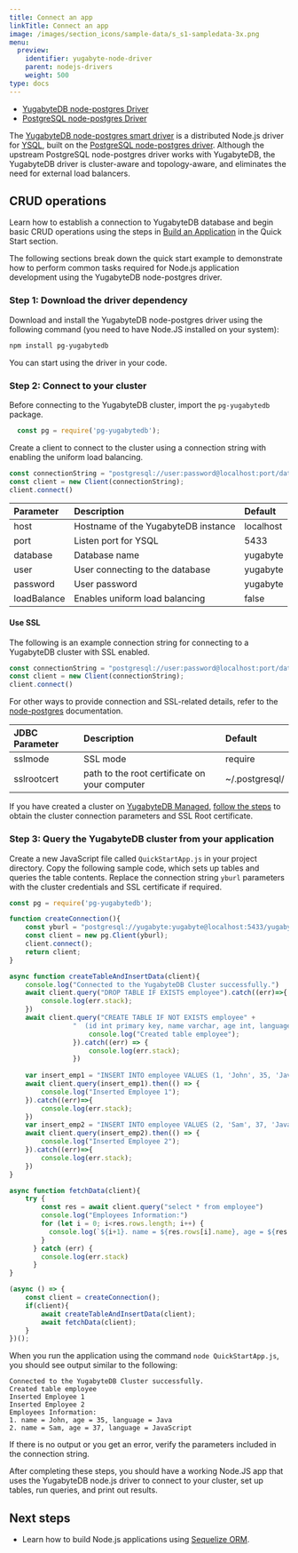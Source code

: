 ```yaml
---
title: Connect an app
linkTitle: Connect an app
image: /images/section_icons/sample-data/s_s1-sampledata-3x.png
menu:
  preview:
    identifier: yugabyte-node-driver
    parent: nodejs-drivers
    weight: 500
type: docs
---
```

<ul class="nav nav-tabs-alt nav-tabs-yb">
  <li >
    <a href="/preview/drivers-orms/nodejs/postgres-node-driver/" class="nav-link active">
      <i class="icon-postgres" aria-hidden="true"></i>
      YugabyteDB node-postgres Driver
    </a>
  </li>
  <li >
    <a href="/preview/drivers-orms/nodejs/postgres-node-driver/" class="nav-link">
      <i class="icon-postgres" aria-hidden="true"></i>
      PostgreSQL node-postgres Driver
    </a>
  </li>

</ul>

The [YugabyteDB node-postgres smart driver](https://github.com/yugabyte/node-postgres) is a distributed Node.js driver for [YSQL](/preview/api/ysql/), built on the [PostgreSQL node-postgres driver](https://github.com/brianc/node-postgres). Although the upstream PostgreSQL node-postgres driver works with YugabyteDB, the YugabyteDB driver is cluster-aware and topology-aware, and eliminates the need for external load balancers.

## CRUD operations

Learn how to establish a connection to YugabyteDB database and begin basic CRUD operations using the steps in [Build an Application](/preview/quick-start/build-apps/nodejs/ysql-pg/) in the Quick Start section.

The following sections break down the quick start example to demonstrate how to perform common tasks required for Node.js application development using the YugabyteDB node-postgres driver.

### Step 1: Download the driver dependency

Download and install the YugabyteDB node-postgres driver using the following command (you need to have Node.JS installed on your system):

```sh
npm install pg-yugabytedb
```

You can start using the driver in your code.

### Step 2: Connect to your cluster

Before connecting to the YugabyteDB cluster, import the `pg-yugabytedb` package.

``` js
  const pg = require('pg-yugabytedb');
```

Create a client to connect to the cluster using a connection string with enabling the uniform load balancing.

```javascript
const connectionString = "postgresql://user:password@localhost:port/database?loadBalance=true"
const client = new Client(connectionString);
client.connect()
```

| Parameter | Description | Default |
| :---------- | :---------- | :------ |
| host  | Hostname of the YugabyteDB instance | localhost
| port |  Listen port for YSQL | 5433
| database | Database name | yugabyte
| user | User connecting to the database | yugabyte
| password | User password | yugabyte
| loadBalance | Enables uniform load balancing | false 

#### Use SSL

The following is an example connection string for connecting to a YugabyteDB cluster with SSL enabled.

```javascript
const connectionString = "postgresql://user:password@localhost:port/database?loadBalance=true&ssl=true&sslmode=verify-full&sslrootcert=~/.postgresql/root.crt"
const client = new Client(connectionString);
client.connect()
```

For other ways to provide connection and SSL-related details, refer to the [node-postgres](https://node-postgres.com/) documentation.

| JDBC Parameter | Description | Default |
| :---------- | :---------- | :------ |
| sslmode | SSL mode  | require
| sslrootcert | path to the root certificate on your computer | ~/.postgresql/

If you have created a cluster on [YugabyteDB Managed](https://www.yugabyte.com/cloud/), [follow the steps](/preview/yugabyte-cloud/cloud-connect/connect-applications/) to obtain the cluster connection parameters and SSL Root certificate.

### Step 3: Query the YugabyteDB cluster from your application

Create a new JavaScript file called `QuickStartApp.js` in your project directory. Copy the following sample code, which sets up tables and queries the table contents. Replace the connection string `yburl` parameters with the cluster credentials and SSL certificate if required.

```javascript
const pg = require('pg-yugabytedb');

function createConnection(){
    const yburl = "postgresql://yugabyte:yugabyte@localhost:5433/yugabyte?loadBalance=true";
    const client = new pg.Client(yburl);
    client.connect();
    return client;
}

async function createTableAndInsertData(client){
    console.log("Connected to the YugabyteDB Cluster successfully.")
    await client.query("DROP TABLE IF EXISTS employee").catch((err)=>{
        console.log(err.stack);
    })
    await client.query("CREATE TABLE IF NOT EXISTS employee" +
                "  (id int primary key, name varchar, age int, language text)").then(() => {
                    console.log("Created table employee");
                }).catch((err) => {
                    console.log(err.stack);
                })
    
    var insert_emp1 = "INSERT INTO employee VALUES (1, 'John', 35, 'Java')"
    await client.query(insert_emp1).then(() => {
        console.log("Inserted Employee 1");
    }).catch((err)=>{
        console.log(err.stack);
    })
    var insert_emp2 = "INSERT INTO employee VALUES (2, 'Sam', 37, 'JavaScript')"
    await client.query(insert_emp2).then(() => {
        console.log("Inserted Employee 2");
    }).catch((err)=>{
        console.log(err.stack);
    })
}

async function fetchData(client){
    try {
        const res = await client.query("select * from employee")
        console.log("Employees Information:")
        for (let i = 0; i<res.rows.length; i++) {
          console.log(`${i+1}. name = ${res.rows[i].name}, age = ${res.rows[i].age}, language = ${res.rows[i].language}`)
        }
      } catch (err) {
        console.log(err.stack)
      }
}

(async () => {
    const client = createConnection();
    if(client){
        await createTableAndInsertData(client);
        await fetchData(client);
    }
})();
```

When you run the application using the command `node QuickStartApp.js`, you should see output similar to the following:

```output
Connected to the YugabyteDB Cluster successfully.
Created table employee
Inserted Employee 1
Inserted Employee 2
Employees Information:
1. name = John, age = 35, language = Java
2. name = Sam, age = 37, language = JavaScript
```

If there is no output or you get an error, verify the parameters included in the connection string.

After completing these steps, you should have a working Node.JS app that uses the YugabyteDB node.js driver to connect to your cluster, set up tables, run queries, and print out results.

## Next steps

- Learn how to build Node.js applications using [Sequelize ORM](../sequelize).
